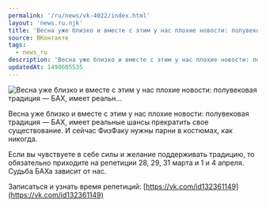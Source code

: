 ```yaml
---
permalink: '/ru/news/vk-4022/index.html'
layout: 'news.ru.njk'
title: 'Весна уже близко и вместе с этим у нас плохие новости: полувековая традиция — БАХ, имеет реальн'
source: ВКонтакте
tags:
  - news_ru
description: 'Весна уже близко и вместе с этим у нас плохие новости: полувековая традиция — БАХ, имеет реальн…'
updatedAt: 1490605535
---
```

![Весна уже близко и вместе с этим у нас плохие новости: полувековая традиция — БАХ, имеет реальн…](https://sun9-5.userapi.com/impf/c604819/v604819484/34586/KJJ4rYUYwWo.jpg?size=1280x720&quality=96&proxy=1&sign=74ff9b3c7fb4124cdfe78799588d76c3&c_uniq_tag=kVF7EJZDxm5MdIcOXnjKBCBBBZ1smC5A5ORIQC_39uk&type=album)

Весна уже близко и вместе с этим у нас плохие новости: полувековая традиция — БАХ, имеет реальные шансы прекратить свое существование. И сейчас ФизФаку нужны парни в костюмах, как никогда.

Если вы чувствуете в себе силы и желание поддерживать традицию, то обязательно приходите на репетиции 28, 29, 31 марта и 1 и 4 апреля. Судьба БАХа зависит от нас.

Записаться и узнать время репетиций: [https://vk.com/id132361149](https://vk.com/id132361149)
